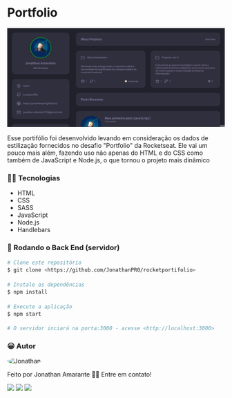 # Portfolio

<img src="./public/assets/animation.gif">

Esse portifólio foi desenvolvido levando em consideração os dados de estilização fornecidos no desafio "Portfolio" da Rocketseat. Ele vai um pouco mais além, fazendo uso não apenas do HTML e do CSS como também de JavaScript e Node.js, o que tornou o projeto mais dinâmico

### 👨‍💻 Tecnologias

- HTML
- CSS
- SASS
- JavaScript
- Node.js
- Handlebars

### 🎲 Rodando o Back End (servidor)

```bash
# Clone este repositório
$ git clone <https://github.com/JonathanPR0/rocketportifolio>

# Instale as dependências
$ npm install

# Execute a aplicação
$ npm start

# O servidor inciará na porta:3000 - acesse <http://localhost:3000>
```

### 😀 Autor

<img style="border-radius: 50%;" src="https://avatars.githubusercontent.com/u/75747829?v=4" width="100px;" alt="Jonathan"/>

Feito por Jonathan Amarante 👋🏽 Entre em contato!

<a href = "mailto:contatorafaballerini@gmail.com"><img src="https://img.shields.io/badge/-Gmail-%23333?style=for-the-badge&logo=gmail&logoColor=white" target="_blank"></a>
<a href="https://www.instagram.com/jonathan.pr0/" target="_blank"><img src="https://img.shields.io/badge/-Instagram-%23E4405F?style=for-the-badge&logo=instagram&logoColor=white" target="_blank"></a>
<a href = "mailto:jonathan.almeida1793@gmail.com"><img src="https://img.shields.io/badge/Telegram-2CA5E0?style=for-the-badge&logo=telegram&logoColor=white" target="_blank"></a>
